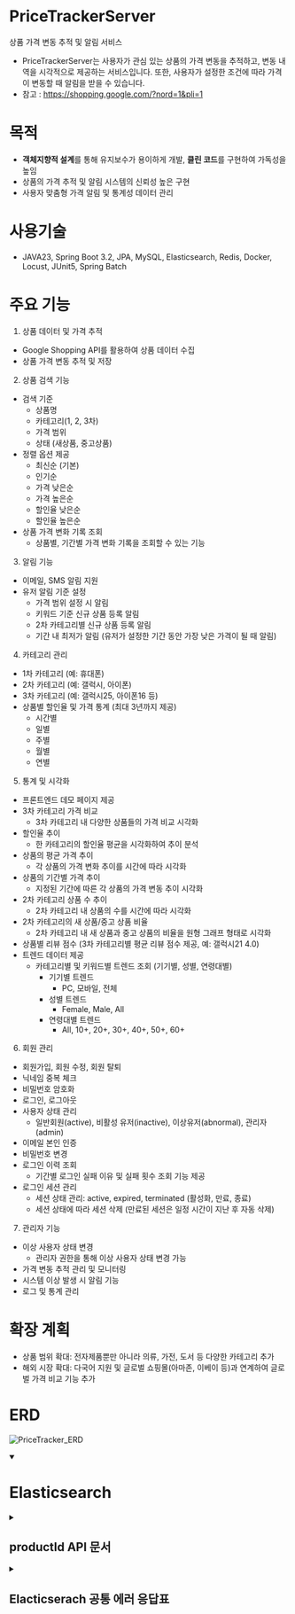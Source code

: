 # PriceTrackerServer
상품 가격 변동 추적 및 알림 서비스
- PriceTrackerServer는 사용자가 관심 있는 상품의 가격 변동을 추적하고, 변동 내역을 시각적으로 제공하는 서비스입니다. 또한, 사용자가 설정한 조건에 따라 가격이 변동할 때 알림을 받을 수 있습니다.
- 참고 : https://shopping.google.com/?nord=1&pli=1

# 목적
- **객체지향적 설계**를 통해 유지보수가 용이하게 개발, **클린 코드**를 구현하여 가독성을 높임
- 상품의 가격 추적 및 알림 시스템의 신뢰성 높은 구현
- 사용자 맞춤형 가격 알림 및 통계성 데이터 관리

# 사용기술
- JAVA23, Spring Boot 3.2, JPA, MySQL, Elasticsearch, Redis, Docker, Locust, JUnit5, Spring Batch

# 주요 기능
1. 상품 데이터 및 가격 추적
- Google Shopping API를 활용하여 상품 데이터 수집
- 상품 가격 변동 추적 및 저장
2. 상품 검색 기능
- 검색 기준
  - 상품명
  - 카테고리(1, 2, 3차)
  - 가격 범위
  - 상태 (새상품, 중고상품)
- 정렬 옵션 제공
  - 최신순 (기본)
  - 인기순
  - 가격 낮은순
  - 가격 높은순
  - 할인율 낮은순
  - 할인율 높은순
- 상품 가격 변화 기록 조회
  - 상품별, 기간별 가격 변화 기록을 조회할 수 있는 기능
3. 알림 기능
- 이메일, SMS 알림 지원
- 유저 알림 기준 설정
  - 가격 범위 설정 시 알림
  - 키워드 기준 신규 상품 등록 알림
  - 2차 카테고리별 신규 상품 등록 알림
  - 기간 내 최저가 알림 (유저가 설정한 기간 동안 가장 낮은 가격이 될 때 알림)
4. 카테고리 관리
- 1차 카테고리 (예: 휴대폰)
- 2차 카테고리 (예: 갤럭시, 아이폰)
- 3차 카테고리 (예: 갤럭시25, 아이폰16 등)
- 상품별 할인율 및 가격 통계 (최대 3년까지 제공)
  - 시간별
  - 일별
  - 주별
  - 월별
  - 연별
5. 통계 및 시각화
- 프론트엔드 데모 페이지 제공
- 3차 카테고리 가격 비교
  - 3차 카테고리 내 다양한 상품들의 가격 비교 시각화
- 할인율 추이
  - 한 카테고리의 할인율 평균을 시각화하여 추이 분석
- 상품의 평균 가격 추이
  - 각 상품의 가격 변화 추이를 시간에 따라 시각화
- 상품의 기간별 가격 추이
  - 지정된 기간에 따른 각 상품의 가격 변동 추이 시각화
- 2차 카테고리 상품 수 추이
  - 2차 카테고리 내 상품의 수를 시간에 따라 시각화
- 2차 카테고리의 새 상품/중고 상품 비율
  - 2차 카테고리 내 새 상품과 중고 상품의 비율을 원형 그래프 형태로 시각화
- 상품별 리뷰 점수 (3차 카테고리별 평균 리뷰 점수 제공, 예: 갤럭시21 4.0)
- 트렌드 데이터 제공
  - 카테고리별 및 키워드별 트렌드 조회 (기기별, 성별, 연령대별)
    - 기기별 트렌드
      - PC, 모바일, 전체
    - 성별 트렌드
      - Female, Male, All
    - 연령대별 트렌드
      - All, 10+, 20+, 30+, 40+, 50+, 60+
6. 회원 관리
- 회원가입, 회원 수정, 회원 탈퇴
- 닉네임 중복 체크
- 비밀번호 암호화
- 로그인, 로그아웃
- 사용자 상태 관리
  - 일반회원(active), 비활성 유저(inactive), 이상유저(abnormal), 관리자(admin)
- 이메일 본인 인증
- 비밀번호 변경
- 로그인 이력 조회
  - 기간별 로그인 실패 이유 및 실패 횟수 조회 기능 제공
- 로그인 세션 관리
  - 세션 상태 관리: active, expired, terminated (활성화, 만료, 종료)
  - 세션 상태에 따라 세션 삭제 (만료된 세션은 일정 시간이 지난 후 자동 삭제)
7. 관리자 기능
- 이상 사용자 상태 변경
  - 관리자 권한을 통해 이상 사용자 상태 변경 가능
- 가격 변동 추적 관리 및 모니터링
- 시스템 이상 발생 시 알림 기능
- 로그 및 통계 관리
  
# 확장 계획
- 상품 범위 확대: 전자제품뿐만 아니라 의류, 가전, 도서 등 다양한 카테고리 추가
- 해외 시장 확대: 다국어 지원 및 글로벌 쇼핑몰(아마존, 이베이 등)과 연계하여 글로벌 가격 비교 기능 추가

# ERD
![PriceTracker_ERD](https://github.com/user-attachments/assets/ac394f0c-2a7f-418e-a982-0980fbc36aad)


<details open>
  <summary><h1>Elasticsearch</h1></summary>
  <details>
    <summary><h2> productId API 문서</h2></summary>
    <img src="https://github.com/user-attachments/assets/a0b626e7-15a4-4709-b103-1d5684f2aec3" alt="price_tracking_server_elasticsearch_productId" />
      <details open>
        <summary><h2>productId Index mapping 정보</h2></summary>
  
  <pre><code>
  {
    "mappings": {
      "properties": {
        "productId": {
          "type": "keyword"
        },
        "googleProductId": {
          "type": "keyword"
        },
        "productName": {
          "type": "text",
          "fields": {
            "keyword": {
              "type": "keyword"
            }
          }
        },
        "url": {
          "type": "keyword"
        },
        "originalPrice": {
          "type": "double"
        },
        "discountRate": {
          "type": "double"
        },
        "discountPrice": {
          "type": "double"
        },
        "shippingFee": {
          "type": "double"
        },
        "currency": {
          "type": "keyword"
        },
        "status": {
          "type": "keyword"
        },
        "createdAt": {
          "type": "date"
        },
        "categories": {
          "type": "nested",
          "properties": {
            "categoryName": {
              "type": "keyword"
            },
            "categoryLevel": {
              "type": "integer"
            }
          }
        }
      }
    }
  }
  </code></pre>
  </details>

  <details open>
    <summary><h3>요청 파라미터</h3></summary>
    <table border="1">
  <thead>
    <tr>
      <th>파라미터</th>
      <th>타입</th>
      <th>필수 여부</th>
      <th>설명</th>
    </tr>
  </thead>
  <tbody>
    <tr>
      <td>productId</td>
      <td>keyword</td>
      <td>✅ 필수</td>
      <td>상품의 고유 ID (검색 기준)</td>
    </tr>
    <tr>
      <td>googleProductId</td>
      <td>keyword</td>
      <td>✅ 필수</td>
      <td>Google 상품 ID (검색 기준)</td>
    </tr>
    <tr>
      <td>productName</td>
      <td>text</td>
      <td>❌ 선택</td>
      <td>상품 이름 (부분 검색 가능)</td>
    </tr>
    <tr>
      <td>url</td>
      <td>keyword</td>
      <td>❌ 선택</td>
      <td>상품 상세 페이지 URL</td>
    </tr>
    <tr>
      <td>originalPrice</td>
      <td>double</td>
      <td>❌ 선택</td>
      <td>원래 가격</td>
    </tr>
    <tr>
      <td>discountRate</td>
      <td>double</td>
      <td>❌ 선택</td>
      <td>할인율 (%) (범위 검색 가능)</td>
    </tr>
    <tr>
      <td>discountPrice</td>
      <td>double</td>
      <td>❌ 선택</td>
      <td>할인 가격 (범위 검색 가능)</td>
    </tr>
    <tr>
      <td>shippingFee</td>
      <td>double</td>
      <td>❌ 선택</td>
      <td>배송비 (범위 검색 가능)</td>
    </tr>
    <tr>
      <td>currency</td>
      <td>keyword</td>
      <td>❌ 선택</td>
      <td>통화 단위 (예: USD, KRW)</td>
    </tr>
    <tr>
      <td>status</td>
      <td>keyword</td>
      <td>❌ 선택</td>
      <td>상품 상태 (예: 새상품, 중고상품)</td>
    </tr>
    <tr>
      <td>createdAt</td>
      <td>date</td>
      <td>❌ 선택</td>
      <td>상품 등록 날짜 (범위 검색 가능)</td>
    </tr>
    <tr>
      <td>categories.categoryName</td>
      <td>keyword</td>
      <td>❌ 선택</td>
      <td>카테고리 이름 (부분 검색 가능)</td>
    </tr>
    <tr>
      <td>categories.categoryLevel</td>
      <td>integer</td>
      <td>❌ 선택</td>
      <td>카테고리 레벨 (1, 2, 3) (범위 검색 가능)</td>
    </tr>
  </tbody>
</table>

  </details>
  <details open><summary><h3>예시 요청</h3></summary>
    <pre><code>
GET /productId/_search
{
  "query": {
    "bool": {
      "must": [
        { "term": { "productId": "P123456" } },
        { "term": { "googleProductId": "13534607668259865762" } },
        { "range": { "createdAt": { "gte": "2025-03-07T00:00:00Z", "lte": "2025-03-07T23:59:59Z" } } },
        { "term": { "status": "새상품" } }
      ]
    }
  }
}
</code></pre>
    
  </details>
  <details open><summary><h3>예시 응답</h3></summary>
    <pre><code>
{
  "hits": {
    "total": { "value": 1, "relation": "eq" },
    "hits": [
      {
        "_index": "productId",
        "_id": "P123456",
        "_source": {
          "productId": "P123456",
          "googleProductId": "13534607668259865762",
          "productName": "갤럭시 25 자급제(네이비, 256GB)",
          "url": "https://www.google.com/shopping/product/1?gl=kr&prds=pid:13534607668259865762",
          "originalPrice": 1126000,
          "discountPrice": 1126000,
          "currency": "KRW",
          "status": "새상품",
          "createdAt": "2025-03-07T06:00:00Z",
          "categories": [
            {
              "categoryName": "휴대폰",
              "categoryLevel": 1
            },
            {
              "categoryName": "갤럭시",
              "categoryLevel": 2
            },
            {
              "categoryName": "갤럭시 25",
              "categoryLevel": 3
            }
          ]
        }
      }
    ]
  }
}
    </code></pre>
    
  </details>
  <details open><summary><h3>응답 파라미터</h3></summary>
    <table>
  <thead>
    <tr>
      <th>파라미터</th>
      <th>타입</th>
      <th>설명</th>
    </tr>
  </thead>
  <tbody>
    <tr>
      <td>productId</td>
      <td>keyword</td>
      <td>상품의 고유 ID</td>
    </tr>
    <tr>
      <td>googleProductId</td>
      <td>keyword</td>
      <td>Google 상품 ID</td>
    </tr>
    <tr>
      <td>productName</td>
      <td>text</td>
      <td>상품 이름 (부분 검색 가능)</td>
    </tr>
    <tr>
      <td>url</td>
      <td>keyword</td>
      <td>상품 상세 페이지 URL</td>
    </tr>
    <tr>
      <td>originalPrice</td>
      <td>double</td>
      <td>원래 가격</td>
    </tr>
    <tr>
      <td>discountRate</td>
      <td>double</td>
      <td>할인율 (%)</td>
    </tr>
    <tr>
      <td>discountPrice</td>
      <td>double</td>
      <td>할인 적용된 가격</td>
    </tr>
    <tr>
      <td>shippingFee</td>
      <td>double</td>
      <td>배송비</td>
    </tr>
    <tr>
      <td>currency</td>
      <td>keyword</td>
      <td>가격의 통화 단위 (예: USD, KRW)</td>
    </tr>
    <tr>
      <td>status</td>
      <td>keyword</td>
      <td>상품 상태 (새상품, 중고상품 등)</td>
    </tr>
    <tr>
      <td>createdAt</td>
      <td>date</td>
      <td>상품 등록 날짜</td>
    </tr>
    <tr>
      <td>categories</td>
      <td>nested</td>
      <td>카테고리 정보 (배열)</td>
    </tr>
    <tr>
      <td>categories.categoryName</td>
      <td>keyword</td>
      <td>카테고리 이름</td>
    </tr>
    <tr>
      <td>categories.categoryLevel</td>
      <td>integer</td>
      <td>카테고리 레벨 (1, 2, 3)</td>
    </tr>
  </tbody>
</table>
  </details>

</details>

  <details><summary><h2>Elacticserach 공통 에러 응답표</h2></summary>
    <table>
  <thead>
    <tr>
      <th>HTTP 상태</th>
      <th>에러 코드</th>
      <th>에러 메시지</th>
    </tr>
  </thead>
  <tbody>
    <tr>
      <td>400</td>
      <td>Bad Request</td>
      <td>잘못된 요청입니다.</td>
    </tr>
    <tr>
      <td>404</td>
      <td>Not Found</td>
      <td>요청된 인덱스를 찾을 수 없습니다.</td>
    </tr>
    <tr>
      <td>500</td>
      <td>Internal Server Error</td>
      <td>서버 내부 오류가 발생했습니다.</td>
    </tr>
    <tr>
      <td>409</td>
      <td>Conflict</td>
      <td>버전 충돌이 발생했습니다.</td>
    </tr>
    <tr>
      <td>403</td>
      <td>Forbidden</td>
      <td>권한이 부족합니다.</td>
    </tr>
  </tbody>
</table>

  </details>
